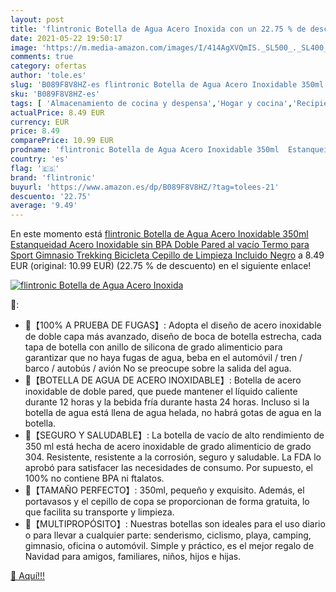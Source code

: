 ```yaml
---
layout: post
title: 'flintronic Botella de Agua Acero Inoxida con un 22.75 % de descuento'
date: 2021-05-22 19:50:17
image: 'https://m.media-amazon.com/images/I/414AgXVQmIS._SL500_._SL400_.jpg'
comments: true
category: ofertas
author: 'tole.es'
slug: 'B089F8V8HZ-es flintronic Botella de Agua Acero Inoxidable 350ml...'
sku: 'B089F8V8HZ-es'
tags: [ 'Almacenamiento de cocina y despensa','Hogar y cocina','Recipientes aislantes para bebidas','Termos','Termos y tazas aislantes','bicicleta','flintronic', ]
actualPrice: 8.49 EUR
currency: EUR
price: 8.49
comparePrice: 10.99 EUR
prodname: 'flintronic Botella de Agua Acero Inoxidable 350ml  Estanqueidad  Acero Inoxidable sin BPA Doble Pared al vacío Termo para Sport Gimnasio Trekking Bicicleta  Cepillo de Limpieza Incluido  Negro'
country: 'es'
flag: '🇪🇸'
brand: 'flintronic'
buyurl: 'https://www.amazon.es/dp/B089F8V8HZ/?tag=tolees-21'
descuento: '22.75'
average: '9.49'
---
```


En este momento está [flintronic Botella de Agua Acero Inoxidable 350ml  Estanqueidad  Acero Inoxidable sin BPA Doble Pared al vacío Termo para Sport Gimnasio Trekking Bicicleta  Cepillo de Limpieza Incluido  Negro](https://www.amazon.es/dp/B089F8V8HZ/?tag=tolees-21) a 8.49 EUR (original: 10.99 EUR) (22.75 %  de descuento) en el siguiente enlace!

[![flintronic Botella de Agua Acero Inoxida](https://m.media-amazon.com/images/I/414AgXVQmIS._SL500_._SL400_.jpg)](https://www.amazon.es/dp/B089F8V8HZ/?tag=tolees-21)

🔎:

- 🍹【100% A PRUEBA DE FUGAS】: Adopta el diseño de acero inoxidable de doble capa más avanzado, diseño de boca de botella estrecha, cada tapa de botella con anillo de silicona de grado alimenticio para garantizar que no haya fugas de agua, beba en el automóvil / tren / barco / autobús / avión No se preocupe sobre la salida del agua.
- 🍍【BOTELLA DE AGUA DE ACERO INOXIDABLE】: Botella de acero inoxidable de doble pared, que puede mantener el líquido caliente durante 12 horas y la bebida fría durante hasta 24 horas. Incluso si la botella de agua está llena de agua helada, no habrá gotas de agua en la botella.
- 🥝【SEGURO Y SALUDABLE】: La botella de vacío de alto rendimiento de 350 ml está hecha de acero inoxidable de grado alimenticio de grado 304. Resistente, resistente a la corrosión, seguro y saludable. La FDA lo aprobó para satisfacer las necesidades de consumo. Por supuesto, el 100% no contiene BPA ni ftalatos.
- 🍹【TAMAÑO PERFECTO】: 350ml, pequeño y exquisito. Además, el portavasos y el cepillo de copa se proporcionan de forma gratuita, lo que facilita su transporte y limpieza.
- 🍺【MULTIPROPÓSITO】: Nuestras botellas son ideales para el uso diario o para llevar a cualquier parte: senderismo, ciclismo, playa, camping, gimnasio, oficina o automóvil. Simple y práctico, es el mejor regalo de Navidad para amigos, familiares, niños, hijos e hijas.

[🛒 Aquí!!!](https://www.amazon.es/dp/B089F8V8HZ/?tag=tolees-21)
